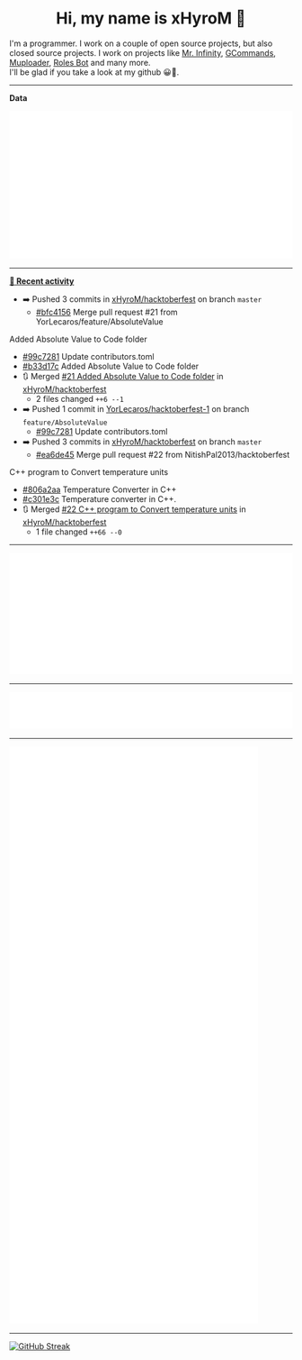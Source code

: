 <p align="center">
    <!-- <img src="https://avatars.githubusercontent.com/u/56601352" width="192" alt="hyro's pfp" /> -->
    <h1 align="center">Hi, my name is xHyroM 👋</h1>
</p>

I'm a programmer. I work on a couple of open source projects, but also closed source projects. I work on projects like [Mr. Infinity](https://discord.com/oauth2/authorize?client_id=720321585625694239&scope=bot%20applications.commands&permissions=8&redirect_uri=https://blobs.gq/imanager&prompt=consent&response_type=code), [GCommands](https://github.com/Garlic-Team/GCommands), [Muploader](https://github.com/xHyroM/Muploader), [Roles Bot](https://github.com/xHyroM/roles-bot) and many more.  
I'll be glad if you take a look at my github 😀👀.

___
**Data**

<img src="https://github.com/xHyroM/xHyroM/blob/master/.cache/base.svg">

___

**[📰 Recent activity](https://github.com/xHyroM)**
* ➡️ Pushed 3 commits in [xHyroM/hacktoberfest](https://github.com/xHyroM/hacktoberfest) on branch `master`
  * [#bfc4156](https://github.com/xHyroM/hacktoberfest/commit/bfc4156) Merge pull request #21 from YorLecaros/feature/AbsoluteValue

Added Absolute Value to Code folder
  * [#99c7281](https://github.com/xHyroM/hacktoberfest/commit/99c7281) Update contributors.toml
  * [#b33d17c](https://github.com/xHyroM/hacktoberfest/commit/b33d17c) Added Absolute Value to Code folder
* 🔃 Merged [#21 Added Absolute Value to Code folder](https://github.com/xHyroM/hacktoberfest/pull/21) in [xHyroM/hacktoberfest](https://github.com/xHyroM/hacktoberfest)
  * 2 files changed `++6 --1`
* ➡️ Pushed 1 commit in [YorLecaros/hacktoberfest-1](https://github.com/YorLecaros/hacktoberfest-1) on branch `feature/AbsoluteValue`
  * [#99c7281](https://github.com/YorLecaros/hacktoberfest-1/commit/99c7281) Update contributors.toml
* ➡️ Pushed 3 commits in [xHyroM/hacktoberfest](https://github.com/xHyroM/hacktoberfest) on branch `master`
  * [#ea6de45](https://github.com/xHyroM/hacktoberfest/commit/ea6de45) Merge pull request #22 from NitishPal2013/hacktoberfest

C++ program to Convert temperature units
  * [#806a2aa](https://github.com/xHyroM/hacktoberfest/commit/806a2aa) Temperature Converter in C++
  * [#c301e3c](https://github.com/xHyroM/hacktoberfest/commit/c301e3c) Temperature converter in C++.
* 🔃 Merged [#22 C++ program to Convert temperature units](https://github.com/xHyroM/hacktoberfest/pull/22) in [xHyroM/hacktoberfest](https://github.com/xHyroM/hacktoberfest)
  * 1 file changed `++66 --0`


___

<img src="https://github.com/xHyroM/xHyroM/blob/master/.cache/isocalendar.svg">

___

<img src="https://github.com/xHyroM/xHyroM/blob/master/.cache/languages.svg">

___

<img src="https://github.com/xHyroM/xHyroM/blob/master/.cache/achievements.svg">

___

[![GitHub Streak](https://github-readme-streak-stats.herokuapp.com?user=xHyroM&theme=dark&hide_border=true&date_format=M%20j%5B%2C%20Y%5D)](https://git.io/streak-stats)
